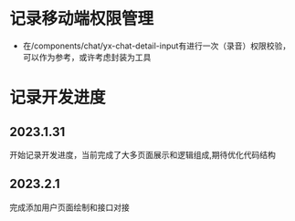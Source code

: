 # 记录移动端权限管理

+ 在/components/chat/yx-chat-detail-input有进行一次（录音）权限校验，可以作为参考，或许考虑封装为工具





# 记录开发进度

## 2023.1.31



开始记录开发进度，当前完成了大多页面展示和逻辑组成,期待优化代码结构



## 2023.2.1

完成添加用户页面绘制和接口对接
